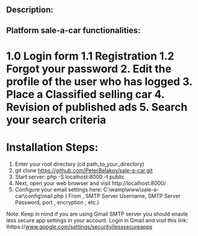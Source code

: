 Description: 
--------------------------------------------------------------------------------
Platform sale-a-car functionalities:
--------------------------------------------------------------------------------
1.0 Login form
1.1 Registration
1.2 Forgot your password
2. Edit the profile of the user who has logged
3. Place a Classified selling car
4. Revision of published ads
5. Search your search criteria
================================================================================
Installation Steps: 
================================================================================
1. Enter your root directory (cd path_to_your_directory)
2. git clone https://github.com/PeterBelakov/sale-a-car.git
3. Start server: php -S localhost:8000 -t public
3. Next, open your web browser and visit http://localhost:8000/
4. Configure your email settings here: C:\wamp\www\sale-a-car\config\mail.php
( From , SMTP Server Username, SMTP Server Password, port , encryption , etc.)

Note: Keep in mind if you are using Gmail SMTP server you should enavle less 
secure app settings in your account. Login in Gmail and visit this link:
 lhttps://www.google.com/settings/security/lesssecureapps
